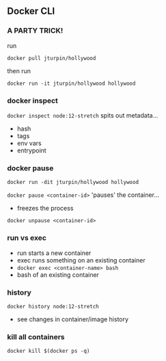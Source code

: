 
## Docker CLI

### A PARTY TRICK!
run
 ```
 docker pull jturpin/hollywood
 ```
then run 
```
docker run -it jturpin/hollywood hollywood
```

### docker inspect
```docker inspect node:12-stretch```
spits out metadata...
- hash
- tags
- env vars
- entrypoint

### docker pause
```docker run -dit jturpin/hollywood hollywood```

```docker pause <container-id>```
'pauses' the container...
- freezes the process

```docker unpause <container-id>```

### run vs exec
- run starts a new container
- exec runs something on an existing container
- ```docker exec <container-name> bash```
- bash of an existing container


### history
```docker history node:12-stretch```
- see changes in container/image history

### kill all containers
```docker kill $(docker ps -q)```
